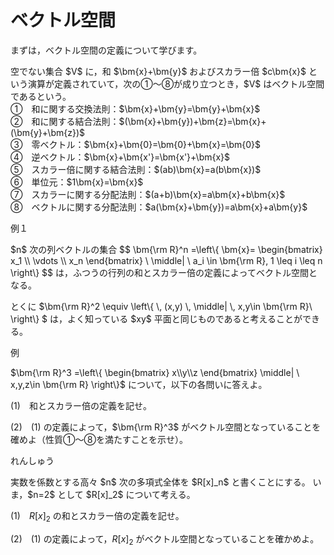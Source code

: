 # ベクトル空間

まずは，ベクトル空間の定義について学びます。

<div class="def">
<p>
空でない集合 $V$ に，和 $\bm{x}+\bm{y}$ およびスカラー倍 $c\bm{x}$ という演算が定義されていて，次の①～⑧が成り立つとき，$V$ はベクトル空間であるという。<br>
①　和に関する交換法則：$\bm{x}+\bm{y}=\bm{y}+\bm{x}$ <br>②　和に関する結合法則：$(\bm{x}+\bm{y})+\bm{z}=\bm{x}+(\bm{y}+\bm{z})$<br>③　零ベクトル：$\bm{x}+\bm{0}=\bm{0}+\bm{x}=\bm{0}$<br>④　逆ベクトル：$\bm{x}+\bm{x'}=\bm{x'}+\bm{x}$<br>⑤　スカラー倍に関する結合法則：$(ab)\bm{x}=a(b\bm{x})$<br>⑥　単位元：$1\bm{x}=\bm{x}$<br>⑦　スカラーに関する分配法則：$(a+b)\bm{x}=a\bm{x}+b\bm{x}$<br>⑧　ベクトルに関する分配法則：$a(\bm{x}+\bm{y})=a\bm{x}+a\bm{y}$
</p>
</div>

<div class="eg-label">例１</div>
<div class="eg-text">
<p>
$n$ 次の列ベクトルの集合
$$
\bm{\rm R}^n
=\left\{
	\bm{x}=
	\begin{bmatrix}
		x_1 \\ \vdots \\ x_n
	\end{bmatrix}
	\ \middle| \ 
	a_i \in \bm{\rm R}, 1 \leq i \leq n
\right\}
$$
は，ふつうの行列の和とスカラー倍の定義によってベクトル空間となる。
</p>
<p>
とくに $\bm{\rm R}^2
\equiv \left\{
	\, (x,y)
	\, \middle| \, 
	x,y\in \bm{\rm R}\ 
\right\}
$ は，よく知っている $xy$ 平面と同じものであると考えることができる。
</p>
</div>

<div class="ex">
<span class="ex-circle1">例</span>
<p>
$\bm{\rm R}^3
=\left\{
	\begin{bmatrix}
		x\\y\\z
	\end{bmatrix}
	\middle|
	\ x,y,z\in \bm{\rm R} 
\right\}$ について，以下の各問いに答えよ。

$(1)$　和とスカラー倍の定義を記せ。

$(2)$　$(1)$ の定義によって，$\bm{\rm R}^3$ がベクトル空間となっていることを確めよ（性質①～⑧を満たすことを示せ）。 
</p>
</div>

<div class="prob">
<span class="prob-label">れんしゅう</span>
<p>
実数を係数とする高々 $n$ 次の多項式全体を $R[x]_n$ と書くことにする。 いま，$n=2$ として $R[x]_2$ について考える。 

$(1)$　$R[x]_2$ の和とスカラー倍の定義を記せ。

$(2)$　$(1)$ の定義によって，$R[x]_2$ がベクトル空間となっていることを確かめよ。
</p>
</div>